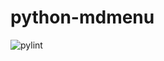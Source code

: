 # python-mdmenu

![pylint](https://img.shields.io/badge/PyLint-7.97-orange?logo=python&logoColor=white)